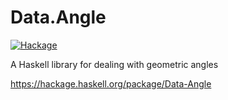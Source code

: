 # Data.Angle

[![Hackage](https://img.shields.io/hackage/v/Data-Angle.svg)](https://hackage.haskell.org/package/Data-Angle)

A Haskell library for dealing with geometric angles

https://hackage.haskell.org/package/Data-Angle
